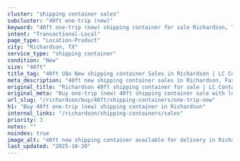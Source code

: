 ```yaml
---
cluster: "shipping container sales"
subcluster: "40ft one-trip (new)"
keyword: "40ft one-trip (new) shipping container for sale Richardson, TX"
intent: "Transactional-Local"
page_type: "Location-Product"
city: "Richardson, TX"
service_type: "shipping container"
condition: "New"
size: "40ft"
title_tag: "40ft U8o New shipping container Sales in Richardson | LC Container"
meta_description: "40ft new shipping container sales in Richardson. Fast delivery, competitive pricing. Serving shipping containers area. Quote ID: MTO. Call (214) 524-4168 for your free quote today."
original_title: "Richardson 40ft shipping container for sale | LC Container"
original_meta: "Buy one-trip (new) 40ft shipping container sale with local delivery in Richardson, TX. LC Container — local Since 2003. Request a fast quote today."
url_slug: "/richardson/buy/40ft/shipping-containers/one-trip-new"
h1: "Buy 40ft one-trip (new) shipping container in Richardson"
internal_links: "/richardson/shipping-containers/sales"
priority: 3
notes: ""
noindex: true
image_alt: "40ft new shipping container available for delivery in Richardson"
last_updated: "2025-10-20"
---
```


<!-- TODO: Add unique city/inventory copy, images, and internal links here. -->
